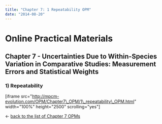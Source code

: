 ```yaml
---
title: "Chapter 7: 1 Repeatability OPM"
date: "2014-08-20"
---
```


# **Online Practical Materials**

## Chapter 7 - Uncertainties Due to Within-Species Variation in Comparative Studies: Measurement Errors and Statistical Weights

### 1) Repeatability

\[iframe src="http://mpcm-evolution.com/OPM/Chapter7\_OPM/1\_repeatability\_OPM.html" width="100%" height="2500" scrolling="yes"\]

← [back to the list of Chapter 7 OPMs](http://www.mpcm-evolution.com/practice/online-practical-material-chapter-7 "Chapter 7 – Uncertainties Due to Within-Species Variation in Comparative Studies: Measurement Errors and Statistical Weights")
